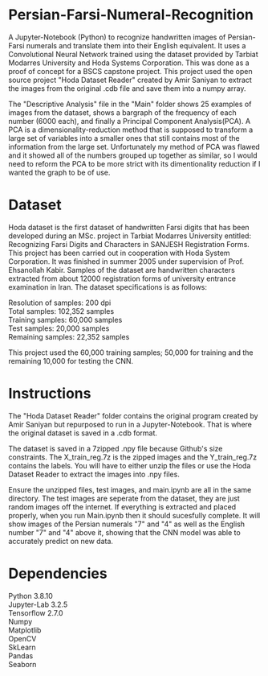 # Persian-Farsi-Numeral-Recognition
A Jupyter-Notebook (Python) to recognize handwritten images of Persian-Farsi numerals and translate them into their English equivalent. It uses a Convolutional Neural Network trained using the dataset provided by Tarbiat Modarres University and Hoda Systems Corporation. This was done as a proof of concept for a BSCS capstone project. This project used the open source project "Hoda Dataset Reader" created by Amir Saniyan to extract the images from the original .cdb file and save them into a numpy array. 

The "Descriptive Analysis" file in the "Main" folder shows 25 examples of images from the dataset, shows a bargraph of the frequency of each number (6000 each), and finally a Principal Component Analysis(PCA). A PCA is a dimensionality-reduction method that is supposed to transform a large set of variables into a smaller ones that still contains most of the information from the large set. Unfortunately my method of PCA was flawed and it showed all of the numbers grouped up together as similar, so I would need to reform the PCA to be more strict with its dimentionality reduction if I wanted the graph to be of use.

# Dataset
Hoda dataset is the first dataset of handwritten Farsi digits that has been developed during an MSc. project in Tarbiat Modarres University entitled: Recognizing Farsi Digits and Characters in SANJESH Registration Forms. This project has been carried out in cooperation with Hoda System Corporation. It was finished in summer 2005 under supervision of Prof. Ehsanollah Kabir. Samples of the dataset are handwritten characters extracted from about 12000 registration forms of university entrance examination in Iran. The dataset specifications is as follows:

Resolution of samples: 200 dpi\
Total samples: 102,352 samples\
Training samples: 60,000 samples\
Test samples: 20,000 samples\
Remaining samples: 22,352 samples

This project used the 60,000 training samples; 50,000 for training and the remaining 10,000 for testing the CNN.

# Instructions
The "Hoda Dataset Reader" folder contains the original program created by Amir Saniyan but repurposed to run in a Jupyter-Notebook. That is where the original dataset is saved in a .cdb format.

The dataset is saved in a 7zipped .npy file because Github's size constraints. The X_train_reg.7z is the zipped images and the Y_train_reg.7z contains the labels. You will have to either unzip the files or use the Hoda Dataset Reader to extract the images into .npy files. 

Ensure the unzipped files, test images, and main.ipynb are all in the same directory. The test images are seperate from the dataset, they are just random images off the internet. If everything is extracted and placed properly, when you run Main.ipynb then it should sucesfully complete. It will show images of the Persian numerals "7" and "4" as well as the English number "7" and "4" above it, showing that the CNN model was able to accurately predict on new data.

# Dependencies
  Python 3.8.10\
  Jupyter-Lab 3.2.5\
  Tensorflow 2.7.0\
  Numpy\
  Matplotlib\
  OpenCV\
  SkLearn\
  Pandas\
  Seaborn 

